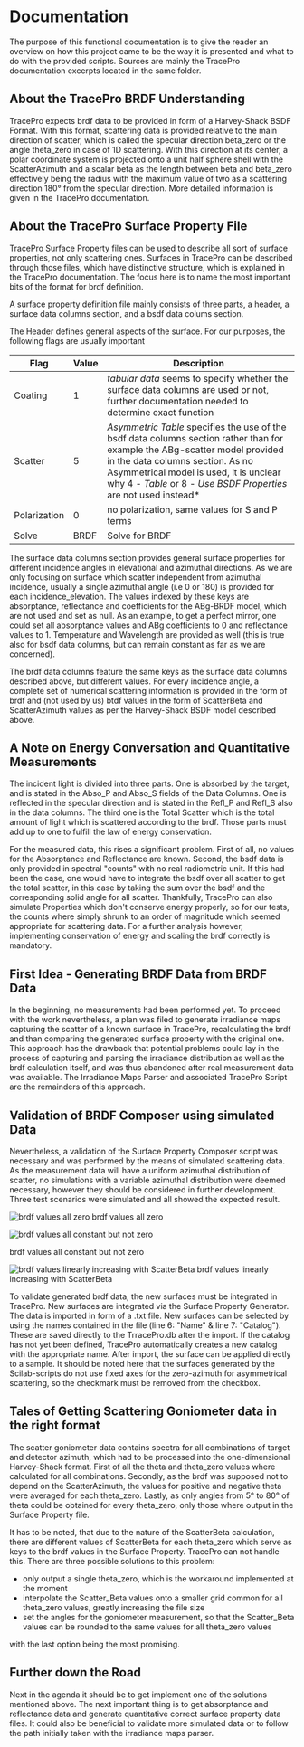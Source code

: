 # Documentation
The purpose of this functional documentation is to give the reader an overview on how this project came to be the way it is presented and what to do with the provided scripts. Sources are mainly the TracePro documentation excerpts located in the same folder.

## About the TracePro BRDF Understanding
TracePro expects brdf data to be provided in form of a Harvey-Shack BSDF Format. With this format, scattering data is provided relative to the main direction of scatter, which is called the specular direction beta_zero or the angle theta_zero in case of 1D scattering. With this direction at its center, a polar coordinate system is projected onto a unit half sphere shell with the ScatterAzimuth and a scalar beta as the length between beta and beta_zero effectively being the radius with the maximum value of two as a scattering direction 180° from the specular direction. More detailed information is given in the TracePro documentation.

## About the TracePro Surface Property File
TracePro Surface Property files can be used to describe all sort of surface properties, not only scattering ones. Surfaces in TracePro can be described through those files, which have distinctive structure, which is explained in the TracePro documentation. The focus here is to name the most important bits of the format for brdf definition.

A surface property definition file mainly consists of three parts, a header, a surface data columns section, and a bsdf data colums section.

The Header defines general aspects of the surface. For our purposes, the following flags are usually important

Flag | Value | Description
--- | --- | ---
Coating | 1 | *tabular data* seems to specify whether the surface data columns are used or not, further documentation needed to determine exact function
Scatter | 5 | *Asymmetric Table* specifies the use of the bsdf data columns section rather than for example the ABg-scatter model provided in the data columns section. As no Asymmetrical model is used, it is unclear why 4 - *Table* or 8 - *Use BSDF Properties* are not used instead*
Polarization | 0 | no polarization, same values for S and P terms
Solve | BRDF | Solve for BRDF

The surface data columns section provides general surface properties for different incidence angles in elevational and azimuthal directions. As we are only focusing on surface which scatter independent from azimuthal incidence, usually a single azimuthal angle (i.e 0 or 180) is provided for each incidence_elevation. The values indexed by these keys are absorptance, reflectance and coefficients for the ABg-BRDF model, which are not used and set as null. As an example, to get a perfect mirror, one could set all absorptance values and ABg coefficients to 0 and reflectance values to 1. Temperature and Wavelength are provided as well (this is true also for bsdf data columns, but can remain constant as far as we are concerned).

The brdf data columns feature the same keys as the surface data columns described above, but different values. For every incidence angle, a complete set of numerical scattering information is provided in the form of brdf and (not used by us) btdf values in the form of ScatterBeta and ScatterAzimuth values as per the Harvey-Shack BSDF model described above.

## A Note on Energy Conversation and Quantitative Measurements
The incident light is divided into three parts. One is absorbed by the target, and is stated in the Abso_P and Abso_S fields of the Data Columns.  One is reflected in the specular direction and is stated in the Refl_P and Refl_S also in the data columns. The third one is the Total Scatter which is the total amount of light which is scattered according to the brdf. Those parts must add up to one to fulfill the law of energy conservation.

For the measured data, this rises a significant problem. First of all, no values for the Absorptance and Reflectance are known. Second, the bsdf data is only provided in spectral "counts" with no real radiometric unit. If this had been the case, one would have to integrate the bsdf over all scatter to get the total scatter, in this case by taking the sum over the bsdf and the corresponding solid angle for all scatter. Thankfully, TracePro can also simulate Properties which don't conserve energy properly, so for our tests, the counts where simply shrunk to an order of magnitude which seemed appropriate for scattering data. For a further analysis however, implementing conservation of energy and scaling the brdf correctly is mandatory.

## First Idea - Generating BRDF Data from BRDF Data
In the beginning, no measurements had been performed yet. To proceed with the work nevertheless, a plan was filed to generate irradiance maps capturing the scatter of a known surface in TracePro, recalculating the brdf and than comparing the generated surface property with the original one. This approach has the drawback that potential problems could lay in the process of capturing and parsing the irradiance distribution as well as the brdf calculation itself, and was thus abandoned after real measurement data was available. The Irradiance Maps Parser and associated TracePro Script are the remainders of this approach.

## Validation of BRDF Composer using simulated Data
Nevertheless, a validation of the Surface Property Composer script was necessary and was performed by the means of simulated scattering data. As the measurement data will have a uniform azimuthal distribution of scatter, no simulations with a variable azimuthal distribution were deemed necessary, however they should be considered in further development. Three test scenarios were simulated and all showed the expected result.

![brdf values all zero](https://raw.githubusercontent.com/bazjo/brdf_utils/master/tracepro_simulations/Validation/irradiance_maps/NoScatter.bmp?token=AF7CCH2EF2P25D6Z6Z5FRNS6NTPQE "brdf values all zero")
brdf values all zero

![brdf values all constant but not zero](https://raw.githubusercontent.com/bazjo/brdf_utils/master/tracepro_simulations/Validation/irradiance_maps/ScatterBetaNotConstant.bmp?token=AF7CCHZMJK3YEWU3ZF2UVZK6NTQEY "brdf values all constant but not zero")

brdf values all constant but not zero

![brdf values linearly increasing with ScatterBeta](https://raw.githubusercontent.com/bazjo/brdf_utils/master/tracepro_simulations/Validation/irradiance_maps/ScatterBetaLinearIncreasing.bmp?token=AF7CCH2PU2YLMREBYJBIQQC6NTPWG "brdf values linearly increasing with ScatterBeta")
brdf values linearly increasing with ScatterBeta

To validate generated brdf data, the new surfaces must be integrated in TracePro. New surfaces are integrated via the Surface Property Generator. The data is imported in form of a .txt file. New surfaces can be selected by using the names contained in the file (line 6: "Name" & line 7: "Catalog"). These are saved directly to the TrracePro.db after the import. If the catalog has not yet been defined, TracePro automatically creates a new catalog with the appropriate name. After import, the surface can be applied directly to a sample. It should be noted here that the surfaces generated by the Scilab-scripts do not use fixed axes for the zero-azimuth for asymmetrical scattering, so the checkmark must be removed from the checkbox.


## Tales of Getting Scattering Goniometer data in the right format
The scatter goniometer data contains spectra for all combinations of target and detector azimuth, which had to be processed into the one-dimensional Harvey-Shack format. First of all the theta and theta_zero values where calculated for all combinations. Secondly, as the brdf was supposed not to depend on the ScatterAzimuth, the values for positive and negative theta were averaged for each theta_zero. Lastly, as only angles from 5° to 80° of theta could be obtained for every theta_zero, only those where output in the Surface Property file.

It has to be noted, that due to the nature of the ScatterBeta calculation, there are different values of ScatterBeta for each theta_zero which serve as keys to the brdf values in the Surface Property. TracePro can not handle this. There are three possible solutions to this problem:
* only output a single theta_zero, which is the workaround implemented at the moment
* interpolate the Scatter_Beta values onto a smaller grid common for all theta_zero values, greatly increasing the file size
* set the angles for the goniometer measurement, so that the Scatter_Beta values can be rounded to the same values for all theta_zero values

with the last option being the most promising.

## Further down the Road
Next in the agenda it should be to get implement one of the solutions mentioned above. The next important thing is to get absorptance and reflectance data and generate quantitative correct surface property data files. It could also be beneficial to validate more simulated data or to follow the path initially taken with the irradiance maps parser.
